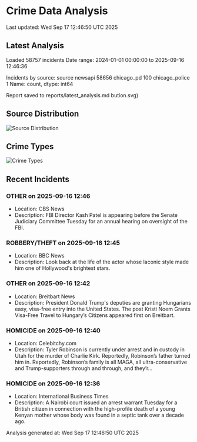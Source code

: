# Crime Data Analysis
Last updated: Wed Sep 17 12:46:50 UTC 2025

## Latest Analysis

Loaded 58757 incidents
Date range: 2024-01-01 00:00:00 to 2025-09-16 12:46:36

Incidents by source:
source
newsapi           58656
chicago_pd          100
chicago_police        1
Name: count, dtype: int64

Report saved to reports/latest_analysis.md
bution.svg)

## Source Distribution
![Source Distribution](images/source_distribution.svg)

## Crime Types
![Crime Types](images/crime_types.svg)

## Recent Incidents

### OTHER on 2025-09-16 12:46
- Location: CBS News
- Description: FBI Director Kash Patel is appearing before the Senate Judiciary Committee Tuesday for an annual hearing on oversight of the FBI.


### ROBBERY/THEFT on 2025-09-16 12:45
- Location: BBC News
- Description: Look back at the life of the actor whose laconic style made him one of Hollywood's brightest stars.


### OTHER on 2025-09-16 12:42
- Location: Breitbart News
- Description: President Donald Trump's deputies are granting Hungarians easy, visa-free entry into the United States.
The post Kristi Noem Grants Visa-Free Travel to Hungary’s Citizens appeared first on Breitbart.


### HOMICIDE on 2025-09-16 12:40
- Location: Celebitchy.com
- Description: Tyler Robinson is currently under arrest and in custody in Utah for the murder of Charlie Kirk. Reportedly, Robinson’s father turned him in. Reportedly, Robinson’s family is all MAGA, all ultra-conservative and Trump-supporters through and through, and they’r…


### HOMICIDE on 2025-09-16 12:36
- Location: International Business Times
- Description: A Nairobi court issued an arrest warrant Tuesday for a British citizen in connection with the high-profile death of a young Kenyan mother whose body was found in a septic tank over a decade ago.

Analysis generated at: Wed Sep 17 12:46:50 UTC 2025
